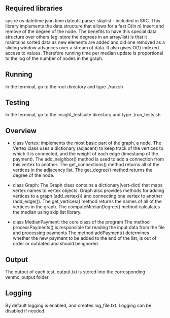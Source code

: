 ## Required libraries
sys
re
os
datetime
json
time
dateutil.parser
skiplist - included in SRC. This library implements the data structure that allows for a fast O(ln n) insert and remove of the degree of the node. The benefits to have this special data structure over others (eg. store the degrees in an array/list) is that it maintains sorted data as new elements are added and old one removed as a sliding window advances over a stream of data. It also gives O(1) indexed access to values. Therefore running time per median update is proportional to the log of the number of nodes in the graph.


## Running
In the terminal, go to the root directory and type ./run.sh

## Testing
In the terminal, go to the insight_testsuite directory and type ./run_tests.sh

## Overview
- class Vertex: implements the most basic part of the graph, a node. The Vertex class uses a dictionary (adjacent) to keep track of the vertices to which it is connected, and the weight of each edge (timestamp of the payment). 
The add_neighbor() method is used to add a connection from this vertex to another. 
The get_connections() method returns all of the vertices in the adjacency list. 
The get_degree() method returns the degree of the node. 

- class Graph: The Graph class contains a dictionary(vert-dict) that maps vertex names to vertex objects.
Graph also provides methods for adding vertices to a graph (add_vertex()) and connecting one vertex to another (add_edge()). The get_vertices() method returns the names of all of the vertices in the graph. 
The computeMedianDegree() method calculates the median using skip list library.

- class MedianPayment: the core class of the program
The method processPayments() is responsible for reading the input data from the file and processing payments
The method addPayment() determines whether the new payment to be added to the end of the list, is out of order or outdated and should be ignored.

## Output
The output of each test, output.txt is stored into the corresponding venmo_output folder.

## Logging 
By default logging is enabled, and creates log_file.txt. Logging can be disabled if needed.

